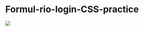 ﻿# Formul-rio-login-CSS-practice
 <img src="https://user-images.githubusercontent.com/78867040/200177142-fc194863-3fbe-4000-bed1-53a0e4ab19e5.gif"></img>
